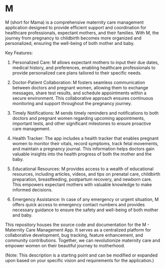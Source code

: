 # M
M (short for Mama) is a comprehensive maternity care management application designed to provide efficient support and coordination for healthcare professionals, expectant mothers, and their families. With M, the journey from pregnancy to childbirth becomes more organized and personalized, ensuring the well-being of both mother and baby.


Key Features:
1. Personalized Care: M allows expectant mothers to input their due dates, medical history, and preferences, enabling healthcare professionals to provide personalized care plans tailored to their specific needs.

2. Doctor-Patient Collaboration: M fosters seamless communication between doctors and pregnant women, allowing them to exchange messages, share test results, and schedule appointments within a secure environment. This collaborative approach ensures continuous monitoring and support throughout the pregnancy journey.

3. Timely Notifications: M sends timely reminders and notifications to both doctors and pregnant women regarding upcoming appointments, important tests, and other significant milestones to ensure proactive care management.

4. Health Tracker: The app includes a health tracker that enables pregnant women to monitor their vitals, record symptoms, track fetal movements, and maintain a pregnancy journal. This information helps doctors gain valuable insights into the health progress of both the mother and the baby.

5. Educational Resources: M provides access to a wealth of educational resources, including articles, videos, and tips on prenatal care, childbirth preparation, breastfeeding, postpartum recovery, and newborn care. This empowers expectant mothers with valuable knowledge to make informed decisions.

6. Emergency Assistance: In case of any emergency or urgent situation, M offers quick access to emergency contact numbers and provides necessary guidance to ensure the safety and well-being of both mother and baby.

This repository houses the source code and documentation for the M - Maternity Care Management App. It serves as a centralized platform for collaborative development, bug tracking, feature enhancement, and community contributions. Together, we can revolutionize maternity care and empower women on their beautiful journey to motherhood.

(Note: This description is a starting point and can be modified or expanded upon based on your specific vision and requirements for the application.)
